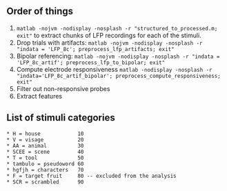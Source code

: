 ## Order of things

1. `matlab -nojvm -nodisplay -nosplash -r "structured_to_processed.m; exit"` to extract chunks of LFP recordings for each of the stimuli.  
2. Drop trials with artifacts: `matlab -nojvm -nodisplay -nosplash -r "indata = 'LFP_8c'; preprocess_lfp_artifacts; exit"`  
3. Bipolar referencing: `matlab -nojvm -nodisplay -nosplash -r "indata = 'LFP_8c_artif'; preprocess_lfp_to_bipolar; exit"`  
4. Compute electrode responsiveness `matlab -nodisplay -nosplash -r "indata='LFP_8c_artif_bipolar'; preprocess_compute_responsiveness; exit"`  
4. Filter out non-responsive probes
5. Extract features


## List of stimuli categories

    * H = house            10
    * V = visage           20
    * AA = animal          30
    * SCEE = scene         40
    * T = tool             50
    * tambulo = pseudoword 60
    * hgfjh = characters   70
    * F = target fruit     80 -- excluded from the analysis
    * SCR = scrambled      90